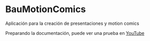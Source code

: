 # BauMotionComics
Aplicación para la creación de presentaciones y motion comics

Preparando la documentación, puede ver una prueba en [YouTube](https://youtu.be/ej4IG_OFMyc)
